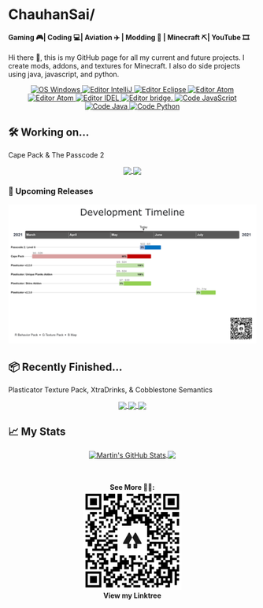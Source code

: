 # ChauhanSai/
#### Gaming 🎮| Coding 💻| Aviation ✈️ | Modding 🧩 | Minecraft ⛏| YouTube 🎞
Hi there 👋, this is my GitHub page for all my current and future projects. 
I create mods, addons, and textures for Minecraft. I also do side projects using java, javascript, and python. 

<p align="center">
  
<a href="https://www.microsoft.com/en-us/windows/get-windows-10/">
<img src="https://img.shields.io/badge/OS-Windows-informational?style=flat&logo=windows&logoColor=ffffff&color=111111" alt="OS Windows">
</a>
  
<a href="https://www.jetbrains.com/idea/download/">
<img src="https://img.shields.io/badge/Editor-IntelliJ-informational?style=flat&logo=intellij-idea&logoColor=white&color=111111" alt="Editor IntelliJ">
</a>
  
<a href="https://www.eclipse.org/downloads/packages/release/2020-03/r">
<img src="https://img.shields.io/badge/Editor-Eclipse-informational?style=flat&logo=eclipse-ide&logoColor=white&color=111111" alt="Editor Eclipse">
</a>
  
<a href="https://atom.io/">
<img src="https://img.shields.io/badge/Editor-Atom-informational?style=flat&logo=atom&logoColor=white&color=111111" alt="Editor Atom">
</a>
  
<a href="http://jsfiddle.net/">
<img src="https://img.shields.io/badge/Editor-JSFiddle-informational?style=flat&logo=jsfiddle&logoColor=white&color=111111" alt="Editor Atom">
</a>
  
<a href="https://www.python.org/downloads/">
<img src="https://img.shields.io/badge/Editor-IDEL-informational?style=flat&logo=python&logoColor=white&color=111111" alt="Editor IDEL">
</a>
  
<a href="https://bridge-core.github.io/">
<img src="https://img.shields.io/badge/Editor-bridge.-informational?style=flat&color=1d1f21" alt="Editor bridge.">
</a>
  
<a href="https://www.javascript.com/">
<img src="https://img.shields.io/badge/Code-JavaScript-informational?style=flat&logo=javascript&logoColor=white&color=111111" alt="Code JavaScript">
</a>
  
<a href="https://www.oracle.com/java/technologies/javase-downloads.html">
<img src="https://img.shields.io/badge/Code-Java-informational?style=flat&logo=java&logoColor=white&color=111111" alt="Code Java">
</a>
  
<a href="https://www.python.org/">
<img src="https://img.shields.io/badge/Code-Python-informational?style=flat&logo=python&logoColor=white&color=111111" alt="Code Python">
</a>
  
</p>

## 🛠️ Working on...
Cape Pack & The Passcode 2

<p align="center">
<!--Cape-Pack-->
<a href="https://github.com/ChauhanSai/Cape-Pack">
  <img align="center" src="https://github-readme-stats.vercel.app/api/pin/?username=ChauhanSai&repo=Cape-Pack&title_color=ffffff&text_color=ffffff&icon_color=ffffff&bg_color=1d1f21" />
</a>

<!--The-Passcode-2-->
<a href="https://github.com/ChauhanSai/The-Passcode-2">
  <img align="center" src="https://github-readme-stats.vercel.app/api/pin/?username=ChauhanSai&repo=The-Passcode-2&title_color=ffffff&text_color=ffffff&icon_color=ffffff&bg_color=1d1f21" />
</a>
</p>

### 📅 Upcoming Releases
<p align="center">
<a href="https://raw.githubusercontent.com/ChauhanSai/Dev-Timeline/main/Development%20Timeline.png">
<img src="https://raw.githubusercontent.com/ChauhanSai/Dev-Timeline/main/Development%20Timeline.png" alt="Development Timeline" width="900">
</a>
</p>

## 📦 Recently Finished...
Plasticator Texture Pack, XtraDrinks, & Cobblestone Semantics

<p align="center">
<!--Plasticator-Texture-Pack-->
<a href="https://github.com/ChauhanSai/Plasticator-Texture-Pack">
  <img align="center" src="https://github-readme-stats.vercel.app/api/pin/?username=ChauhanSai&repo=Plasticator-Texture-Pack&title_color=ffffff&text_color=ffffff&icon_color=ffffff&bg_color=1d1f21" />
</a>

<!--XtraDrinks-->
<a href="https://github.com/ChauhanSai/XtraDrinks">
  <img align="center" src="https://github-readme-stats.vercel.app/api/pin/?username=ChauhanSai&repo=XtraDrinks&title_color=ffffff&text_color=ffffff&icon_color=ffffff&bg_color=1d1f21" />
</a>

<!--Cobble-Semantics-->
<a href="https://github.com/ChauhanSai/Cobble-Semantics">
  <img align="center" src="https://github-readme-stats.vercel.app/api/pin/?username=ChauhanSai&repo=Cobble-Semantics&title_color=ffffff&text_color=ffffff&icon_color=ffffff&bg_color=1d1f21" />
</a>
</p>

## 📈 My Stats

<p align="center">
<!--Github Stats-->
<a href="https://github.com/ChauhanSai">
  <img align="center" src="https://github-readme-stats.vercel.app/api?username=ChauhanSai&show_icons=true&line_height=27&title_color=ffffff&text_color=c9cacc&icon_color=ffffff&bg_color=1d1f21" alt="Martin's GitHub Stats" />
</a>

<!--Language Stats-->
<a href="https://github.com/ChauhanSai">
  <img align="center" src="https://github-readme-stats.vercel.app/api/top-langs/?username=ChauhanSai&title_color=ffffff&text_color=c9cacc&icon_color=ffffff&bg_color=1d1f21&langs_count=3" />
</a>

<br>
<br>
<br>
<p align="center">
  <b>See More 🔗🌲:</b><br>
  <a href="https://linktr.ee/chauhansai">
    <img src="https://raw.githubusercontent.com/ChauhanSai/Dev-Timeline/main/LinkTree.png" alt="QR Code" width="200">
  </a>
  <br>
  <b>View my Linktree</b><br>
</p>
